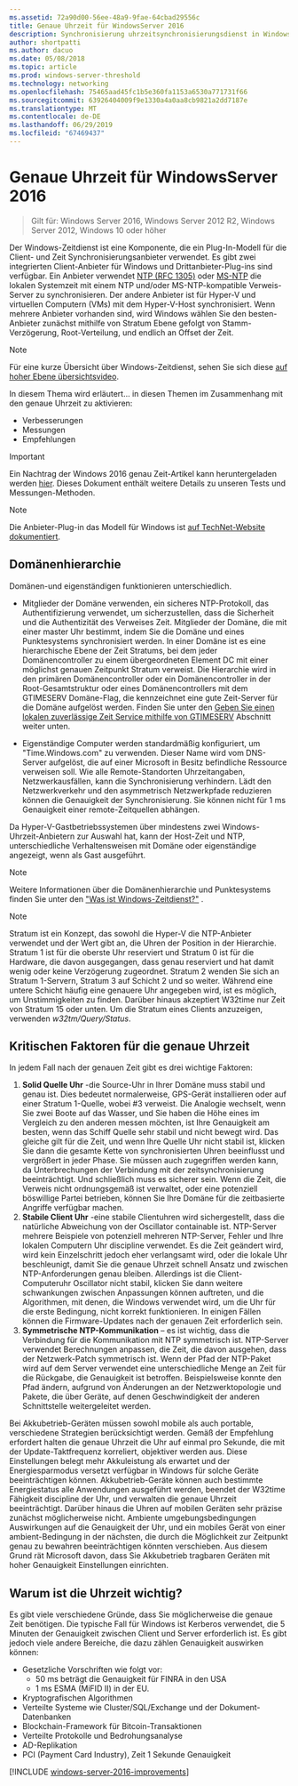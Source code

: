 ```yaml
---
ms.assetid: 72a90d00-56ee-48a9-9fae-64cbad29556c
title: Genaue Uhrzeit für WindowsServer 2016
description: Synchronisierung uhrzeitsynchronisierungsdienst in Windows Server 2016 wurde erheblich, und gleichzeitig vollständige Abwärtskompatibilität NTP-Kompatibilität mit älteren Windows-Versionen verbessert.
author: shortpatti
ms.author: dacuo
ms.date: 05/08/2018
ms.topic: article
ms.prod: windows-server-threshold
ms.technology: networking
ms.openlocfilehash: 75465aad45fc1b5e360fa1153a6530a771731f66
ms.sourcegitcommit: 63926404009f9e1330a4a0aa8cb9821a2dd7187e
ms.translationtype: MT
ms.contentlocale: de-DE
ms.lasthandoff: 06/29/2019
ms.locfileid: "67469437"
---
```

# <a name="accurate-time-for-windows-server-2016"></a>Genaue Uhrzeit für WindowsServer 2016

>Gilt für: Windows Server 2016, Windows Server 2012 R2, Windows Server 2012, Windows 10 oder höher

Der Windows-Zeitdienst ist eine Komponente, die ein Plug-In-Modell für die Client- und Zeit Synchronisierungsanbieter verwendet.  Es gibt zwei integrierten Client-Anbieter für Windows und Drittanbieter-Plug-ins sind verfügbar. Ein Anbieter verwendet [NTP (RFC 1305)](https://tools.ietf.org/html/rfc1305) oder [MS-NTP](https://msdn.microsoft.com/library/cc246877.aspx) die lokalen Systemzeit mit einem NTP und/oder MS-NTP-kompatible Verweis-Server zu synchronisieren. Der andere Anbieter ist für Hyper-V und virtuellen Computern (VMs) mit dem Hyper-V-Host synchronisiert.  Wenn mehrere Anbieter vorhanden sind, wird Windows wählen Sie den besten-Anbieter zunächst mithilfe von Stratum Ebene gefolgt von Stamm-Verzögerung, Root-Verteilung, und endlich an Offset der Zeit.

> [!NOTE]
> Für eine kurze Übersicht über Windows-Zeitdienst, sehen Sie sich diese [auf hoher Ebene übersichtsvideo](https://aka.ms/WS2016TimeVideo).

In diesem Thema wird erläutert... in diesen Themen im Zusammenhang mit den genaue Uhrzeit zu aktivieren: 

- Verbesserungen
- Messungen
- Empfehlungen

> [!IMPORTANT]
> Ein Nachtrag der Windows 2016 genau Zeit-Artikel kann heruntergeladen werden [hier](https://windocs.blob.core.windows.net/windocs/WindowsTimeSyncAccuracy_Addendum.pdf).  Dieses Dokument enthält weitere Details zu unseren Tests und Messungen-Methoden.

> [!NOTE] 
> Die Anbieter-Plug-in das Modell für Windows ist [auf TechNet-Website dokumentiert](https://msdn.microsoft.com/library/windows/desktop/ms725475%28v=vs.85%29.aspx).

## <a name="domain-hierarchy"></a>Domänenhierarchie
Domänen-und eigenständigen funktionieren unterschiedlich.

- Mitglieder der Domäne verwenden, ein sicheres NTP-Protokoll, das Authentifizierung verwendet, um sicherzustellen, dass die Sicherheit und die Authentizität des Verweises Zeit.  Mitglieder der Domäne, die mit einer master Uhr bestimmt, indem Sie die Domäne und eines Punktesystems synchronisiert werden.  In einer Domäne ist es eine hierarchische Ebene der Zeit Stratums, bei dem jeder Domänencontroller zu einem übergeordneten Element DC mit einer möglichst genauen Zeitpunkt Stratum verweist.  Die Hierarchie wird in den primären Domänencontroller oder ein Domänencontroller in der Root-Gesamtstruktur oder eines Domänencontrollers mit dem GTIMESERV Domäne-Flag, die kennzeichnet eine gute Zeit-Server für die Domäne aufgelöst werden.  Finden Sie unter den [Geben Sie einen lokalen zuverlässige Zeit Service mithilfe von GTIMESERV](#GTIMESERV) Abschnitt weiter unten.

- Eigenständige Computer werden standardmäßig konfiguriert, um "Time.Windows.com" zu verwenden.  Dieser Name wird vom DNS-Server aufgelöst, die auf einer Microsoft in Besitz befindliche Ressource verweisen soll.  Wie alle Remote-Standorten Uhrzeitangaben, Netzwerkausfällen, kann die Synchronisierung verhindern.  Lädt den Netzwerkverkehr und den asymmetrisch Netzwerkpfade reduzieren können die Genauigkeit der Synchronisierung.  Sie können nicht für 1 ms Genauigkeit einer remote-Zeitquellen abhängen.

Da Hyper-V-Gastbetriebssystemen über mindestens zwei Windows-Uhrzeit-Anbietern zur Auswahl hat, kann der Host-Zeit und NTP, unterschiedliche Verhaltensweisen mit Domäne oder eigenständige angezeigt, wenn als Gast ausgeführt.

> [!NOTE] 
> Weitere Informationen über die Domänenhierarchie und Punktesystems finden Sie unter den ["Was ist Windows-Zeitdienst?"](https://blogs.msdn.microsoft.com/w32time/2007/07/07/what-is-windows-time-service/) .

> [!NOTE]
> Stratum ist ein Konzept, das sowohl die Hyper-V die NTP-Anbieter verwendet und der Wert gibt an, die Uhren der Position in der Hierarchie.  Stratum 1 ist für die oberste Uhr reserviert und Stratum 0 ist für die Hardware, die davon ausgegangen, dass genau reserviert und hat damit wenig oder keine Verzögerung zugeordnet.  Stratum 2 wenden Sie sich an Stratum 1-Servern, Stratum 3 auf Schicht 2 und so weiter.  Während eine untere Schicht häufig eine genauere Uhr angegeben wird, ist es möglich, um Unstimmigkeiten zu finden.  Darüber hinaus akzeptiert W32time nur Zeit von Stratum 15 oder unten.  Um die Stratum eines Clients anzuzeigen, verwenden *w32tm/Query/Status*.

## <a name="critical-factors-for-accurate-time"></a>Kritischen Faktoren für die genaue Uhrzeit
In jedem Fall nach der genauen Zeit gibt es drei wichtige Faktoren:

1. **Solid Quelle Uhr** -die Source-Uhr in Ihrer Domäne muss stabil und genau ist. Dies bedeutet normalerweise, GPS-Gerät installieren oder auf einer Stratum 1-Quelle, wobei #3 verweist. Die Analogie wechselt, wenn Sie zwei Boote auf das Wasser, und Sie haben die Höhe eines im Vergleich zu den anderen messen möchten, ist Ihre Genauigkeit am besten, wenn das Schiff Quelle sehr stabil und nicht bewegt wird. Das gleiche gilt für die Zeit, und wenn Ihre Quelle Uhr nicht stabil ist, klicken Sie dann die gesamte Kette von synchronisierten Uhren beeinflusst und vergrößert in jeder Phase. Sie müssen auch zugegriffen werden kann, da Unterbrechungen der Verbindung mit der zeitsynchronisierung beeinträchtigt. Und schließlich muss es sicherer sein. Wenn die Zeit, die Verweis nicht ordnungsgemäß ist verwaltet, oder eine potenziell böswillige Partei betrieben, können Sie Ihre Domäne für die zeitbasierte Angriffe verfügbar machen.
2. **Stabile Client Uhr** -eine stabile Clientuhren wird sichergestellt, dass die natürliche Abweichung von der Oscillator containable ist.  NTP-Server mehrere Beispiele von potenziell mehreren NTP-Server, Fehler und Ihre lokalen Computern Uhr discipline verwendet.  Es die Zeit geändert wird, wird kein Einzelschritt jedoch eher verlangsamt wird, oder die lokale Uhr beschleunigt, damit Sie die genaue Uhrzeit schnell Ansatz und zwischen NTP-Anforderungen genau bleiben.  Allerdings ist die Client-Computeruhr Oscillator nicht stabil, klicken Sie dann weitere schwankungen zwischen Anpassungen können auftreten, und die Algorithmen, mit denen, die Windows verwendet wird, um die Uhr für die erste Bedingung, nicht korrekt funktionieren.  In einigen Fällen können die Firmware-Updates nach der genauen Zeit erforderlich sein.
3. **Symmetrische NTP-Kommunikation** – es ist wichtig, dass die Verbindung für die Kommunikation mit NTP symmetrisch ist.  NTP-Server verwendet Berechnungen anpassen, die Zeit, die davon ausgehen, dass der Netzwerk-Patch symmetrisch ist.  Wenn der Pfad der NTP-Paket wird auf dem Server verwendet eine unterschiedliche Menge an Zeit für die Rückgabe, die Genauigkeit ist betroffen.  Beispielsweise konnte den Pfad ändern, aufgrund von Änderungen an der Netzwerktopologie und Pakete, die über Geräte, auf denen Geschwindigkeit der anderen Schnittstelle weitergeleitet werden.

Bei Akkubetrieb-Geräten müssen sowohl mobile als auch portable, verschiedene Strategien berücksichtigt werden.  Gemäß der Empfehlung erfordert halten die genaue Uhrzeit die Uhr auf einmal pro Sekunde, die mit der Update-Taktfrequenz korreliert, objektiver werden aus. Diese Einstellungen belegt mehr Akkuleistung als erwartet und der Energiesparmodus versetzt verfügbar in Windows für solche Geräte beeinträchtigen können. Akkubetrieb-Geräte können auch bestimmte Energiestatus alle Anwendungen ausgeführt werden, beendet der W32time Fähigkeit discipline der Uhr, und verwalten die genaue Uhrzeit beeinträchtigt. Darüber hinaus die Uhren auf mobilen Geräten sehr präzise zunächst möglicherweise nicht.  Ambiente umgebungsbedingungen Auswirkungen auf die Genauigkeit der Uhr, und ein mobiles Gerät von einer ambient-Bedingung in der nächsten, die durch die Möglichkeit zur Zeitpunkt genau zu bewahren beeinträchtigen könnten verschieben.  Aus diesem Grund rät Microsoft davon, dass Sie Akkubetrieb tragbaren Geräten mit hoher Genauigkeit Einstellungen einrichten. 

## <a name="why-is-time-important"></a>Warum ist die Uhrzeit wichtig?  
Es gibt viele verschiedene Gründe, dass Sie möglicherweise die genaue Zeit benötigen.  Die typische Fall für Windows ist Kerberos verwendet, die 5 Minuten der Genauigkeit zwischen Client und Server erforderlich ist.  Es gibt jedoch viele andere Bereiche, die dazu zählen Genauigkeit auswirken können:


- Gesetzliche Vorschriften wie folgt vor:
    - 50 ms beträgt die Genauigkeit für FINRA in den USA
    - 1 ms ESMA (MiFID II) in der EU.
- Kryptografischen Algorithmen
- Verteilte Systeme wie Cluster/SQL/Exchange und der Dokument-Datenbanken
- Blockchain-Framework für Bitcoin-Transaktionen
- Verteilte Protokolle und Bedrohungsanalyse 
- AD-Replikation
- PCI (Payment Card Industry), Zeit 1 Sekunde Genauigkeit



[!INCLUDE [windows-server-2016-improvements](windows-server-2016-improvements.md)]
